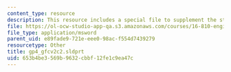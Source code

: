 ```yaml
---
content_type: resource
description: This resource includes a special file to supplement the student work.
file: https://ol-ocw-studio-app-qa.s3.amazonaws.com/courses/16-810-engineering-design-and-rapid-prototyping-january-iap-2005/653b4be3569b9632cbbf12fe1c9ea47c_gp4_gfcv2c2.sldprt
file_type: application/msword
parent_uid: e89fade9-721e-eee0-98ac-f554d7439279
resourcetype: Other
title: gp4_gfcv2c2.sldprt
uid: 653b4be3-569b-9632-cbbf-12fe1c9ea47c
---
```

